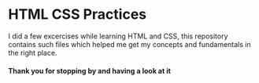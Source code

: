 # HTML CSS Practices

I did a few excercises while learning HTML and CSS, this repository contains such files
which helped me get my concepts and fundamentals in the right place.

#### Thank you for stopping by and having a look at it
